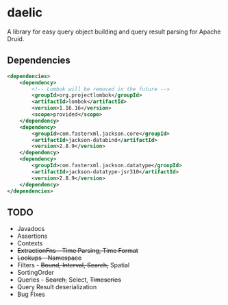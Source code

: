 # daelic

A library for easy query object building and query result parsing for Apache Druid.

## Dependencies

```XML
<dependencies>
    <dependency>
        <!-- Lombok will be removed in the future -->
        <groupId>org.projectlombok</groupId>
        <artifactId>lombok</artifactId>
        <version>1.16.16</version>
        <scope>provided</scope>
    </dependency>
    <dependency>
        <groupId>com.fasterxml.jackson.core</groupId>
        <artifactId>jackson-databind</artifactId>
        <version>2.8.9</version>
    </dependency>
    <dependency>
        <groupId>com.fasterxml.jackson.datatype</groupId>
        <artifactId>jackson-datatype-jsr310</artifactId>
        <version>2.8.9</version>
    </dependency>
</dependencies>
```

## TODO
- Javadocs
- Assertions
- Contexts
- ~~ExtractionFns - Time Parsing, Time Format~~
- ~~Lookups - Namespace~~
- Filters - ~~Bound, Interval, Search,~~ Spatial
- SortingOrder
- Queries - ~~Search,~~ Select, ~~Timeseries~~
- Query Result deserialization
- Bug Fixes
